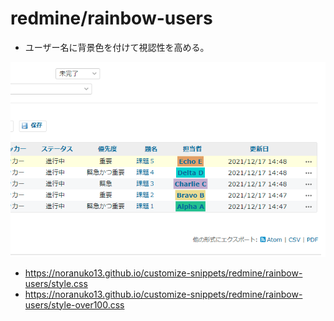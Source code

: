 # redmine/rainbow-users

- ユーザー名に背景色を付けて視認性を高める。

![Image](image.png)

- https://noranuko13.github.io/customize-snippets/redmine/rainbow-users/style.css
- https://noranuko13.github.io/customize-snippets/redmine/rainbow-users/style-over100.css
